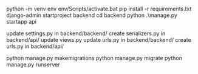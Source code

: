 python -m venv env
env/Scripts/activate.bat
pip install -r requirements.txt
django-admin startproject backend
cd backend
python .\manage.py startapp api

update settings.py in backend/backend/
create serializers.py in backend/api/
update views.py
update urls.py in backend/backend/
create urls.py in backend/api/

python manage.py makemigrations
python manage.py migrate
python manage.py runserver
